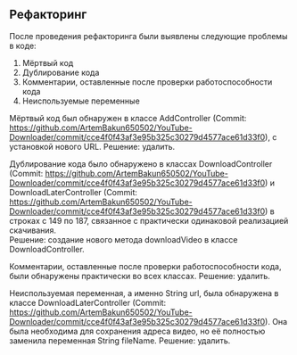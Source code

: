 ## Рефакторинг

После проведения рефакторинга были выявлены следующие проблемы в коде:
1. Мёртвый код
2. Дублирование кода
3. Комментарии, оставленные после проверки работоспособности кода
4. Неиспользуемые переменные

Мёртвый код был обнаружен в классе AddController (Commit: https://github.com/ArtemBakun650502/YouTube-Downloader/commit/cce4f0f43af3e95b325c30279d4577ace61d33f0), с установкой нового URL. 
Решение: удалить.

Дублирование кода было обнаружено в классах DownloadController (Commit: https://github.com/ArtemBakun650502/YouTube-Downloader/commit/cce4f0f43af3e95b325c30279d4577ace61d33f0) и DownloadLaterController (Commit: https://github.com/ArtemBakun650502/YouTube-Downloader/commit/cce4f0f43af3e95b325c30279d4577ace61d33f0) в строках с 149 по 187, связанное с практически одинаковой реализацией скачивания.</br>
Решение: создание нового метода downloadVideo в классе DownloadController.

Комментарии, оставленные после проверки работоспособности кода, были обнаружены практически во всех классах. 
Решение: удалить.

Неиспользуемая переменная, а именно String url, была обнаружена в классе DownloadLaterController (Commit: https://github.com/ArtemBakun650502/YouTube-Downloader/commit/cce4f0f43af3e95b325c30279d4577ace61d33f0). Она была необходима для сохранения адреса видео, но её полностью заменила переменная String fileName.
Решение: удалить.
